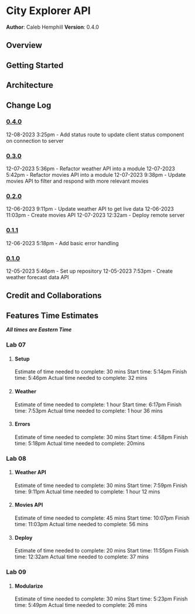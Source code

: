 # City Explorer API

**Author**: Caleb Hemphill
**Version**: 0.4.0

## Overview
<!-- Provide a high level overview of what this application is and why you are building it, beyond the fact that it's an assignment for this class. (i.e. What's your problem domain?) -->

## Getting Started
<!-- What are the steps that a user must take in order to build this app on their own machine and get it running? -->

## Architecture
<!-- Provide a detailed description of the application design. What technologies (languages, libraries, etc) you're using, and any other relevant design information. -->

## Change Log
<!-- Use this area to document the iterative changes made to your application as each feature is successfully implemented. Use time stamps. Here's an example:

01-01-2001 4:59pm - Application now has a fully-functional express server, with a GET route for the location resource. -->

### [0.4.0](https://github.com/kaylubh/city-explorer-api/pull/6)

12-08-2023 3:25pm - Add status route to update client status component on connection to server

### [0.3.0](https://github.com/kaylubh/city-explorer-api/pull/5)

12-07-2023 5:36pm - Refactor weather API into a module
12-07-2023 5:42pm - Refactor movies API into a module
12-07-2023 9:38pm - Update movies API to filter and respond with more relevant movies

### [0.2.0](https://github.com/kaylubh/city-explorer-api/pull/3)

12-06-2023 9:11pm - Update weather API to get live data
12-06-2023 11:03pm - Create movies API
12-07-2023 12:32am - Deploy remote server

### [0.1.1](https://github.com/kaylubh/city-explorer-api/pull/2)

12-06-2023 5:18pm - Add basic error handling

### [0.1.0](https://github.com/kaylubh/city-explorer-api/pull/1)

12-05-2023 5:46pm - Set up repository
12-05-2023 7:53pm - Create weather forecast data API

## Credit and Collaborations
<!-- Give credit (and a link) to other people or resources that helped you build this application. -->

## Features Time Estimates

***All times are Eastern Time***

### Lab 07

1. #### Setup

    Estimate of time needed to complete: 30 mins
    Start time: 5:14pm
    Finish time: 5:46pm
    Actual time needed to complete: 32 mins

2. #### Weather

    Estimate of time needed to complete: 1 hour
    Start time: 6:17pm
    Finish time: 7:53pm
    Actual time needed to complete:  1 hour 36 mins

3. #### Errors

    Estimate of time needed to complete: 30 mins
    Start time: 4:58pm
    Finish time: 5:18pm
    Actual time needed to complete: 20mins

### Lab 08

1. #### Weather API

    Estimate of time needed to complete: 30 mins
    Start time: 7:59pm
    Finish time: 9:11pm
    Actual time needed to complete: 1 hour 12 mins

2. #### Movies API

    Estimate of time needed to complete: 45 mins
    Start time: 10:07pm
    Finish time: 11:03pm
    Actual time needed to complete: 56 mins

3. #### Deploy

    Estimate of time needed to complete: 20 mins
    Start time: 11:55pm
    Finish time: 12:32am
    Actual time needed to complete: 37 mins

### Lab 09

1. #### Modularize

    Estimate of time needed to complete: 30 mins
    Start time: 5:23pm
    Finish time: 5:49pm
    Actual time needed to complete: 26 mins

